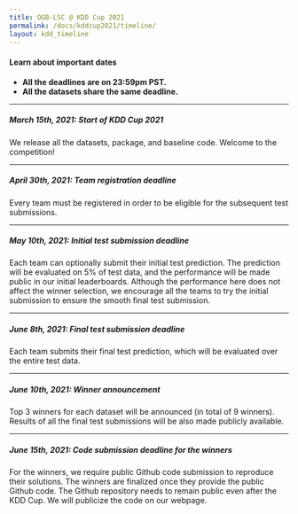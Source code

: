 ```yaml
---
title: OGB-LSC @ KDD Cup 2021
permalink: /docs/kddcup2021/timeline/
layout: kdd_timeline
---
```


#### **Learn about important dates** 
- **All the deadlines are on 23:59pm PST.** 
- **All the datasets share the same deadline.** 

-------


##### **March 15th, 2021: Start of KDD Cup 2021**
We release all the datasets, package, and baseline code. Welcome to the competition!

-------

##### **April 30th, 2021: Team registration deadline**
Every team must be registered in order to be eligible for the subsequent test submissions.

-------

##### **May 10th, 2021: Initial test submission deadline**
Each team can optionally submit their initial test prediction.
The prediction will be evaluated on 5% of test data, and the performance will be made public in our initial leaderboards.
Although the performance here does not affect the winner selection, we encourage all the teams to try the initial submission to ensure the smooth final test submission.

--------

##### **June 8th, 2021: Final test submission deadline**
Each team submits their final test prediction, which will be evaluated over the entire test data.

-------

##### **June 10th, 2021: Winner announcement**
Top 3 winners for each dataset will be announced (in total of 9 winners). 
Results of all the final test submissions will be also made publicly available.

--------

##### **June 15th, 2021: Code submission deadline for the winners**
For the winners, we require public Github code submission to reproduce their solutions.
The winners are finalized once they provide the public Github code. The Github repository needs to remain public even after the KDD Cup. We will publicize the code on our webpage.
